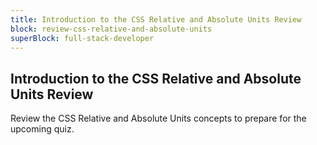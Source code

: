 ```yaml
---
title: Introduction to the CSS Relative and Absolute Units Review
block: review-css-relative-and-absolute-units
superBlock: full-stack-developer
---
```


## Introduction to the CSS Relative and Absolute Units Review

Review the CSS Relative and Absolute Units concepts to prepare for the upcoming quiz.

